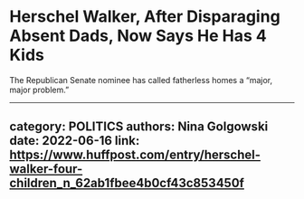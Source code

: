 # Herschel Walker, After Disparaging Absent Dads, Now Says He Has 4 Kids

The Republican Senate nominee has called fatherless homes a “major, major problem.”

---
category: POLITICS
authors: Nina Golgowski
date: 2022-06-16
link: https://www.huffpost.com/entry/herschel-walker-four-children_n_62ab1fbee4b0cf43c853450f
---
